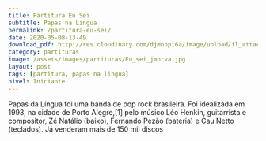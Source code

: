 ```yaml
---
title: Partitura Eu Sei
subtitle: Papas na Lingua
permalink: /partitura-eu-sei/
date: 2020-05-08-13-49
download_pdf: http://res.cloudinary.com/djmnbpi6a/image/upload/fl_attachment/v1/sheetmusic/partitura-eu-sei_showbiz-mus-br.pdf
category: partituras
image: /assets/images/partituras/Eu_sei_jmhrva.jpg
layout: post
tags: [partitura, papas na lingua]
nivel: Iniciante
---
```

Papas da Língua foi uma banda de pop rock brasileira. Foi idealizada em 1993, na cidade de Porto Alegre,[1] pelo músico Léo Henkin, guitarrista e compositor, Zé Natálio (baixo), Fernando Pezão (bateria) e Cau Netto (teclados). Já venderam mais de 150 mil discos
